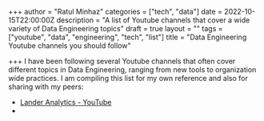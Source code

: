 +++
author = "Ratul Minhaz"
categories = ["tech", "data"]
date = 2022-10-15T22:00:00Z
description = "A list of Youtube channels that cover a wide variety of Data Engineering topics"
draft = true
layout = ""
tags = ["youtube", "data", "engineering", "tech", "list"]
title = "Data Engineering Youtube channels you should follow"

+++
I have been following several Youtube channels that often cover different topics in Data Engineering, ranging from new tools to organization wide practices. I am compiling this list for my own reference and also for sharing with my peers:

* [Lander Analytics - YouTube](https://www.youtube.com/channel/UC2-hKemnrmVCH_29duyJ26A)
* 
